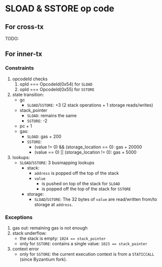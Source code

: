 # SLOAD & SSTORE op code

## For cross-tx

TODO:

## For inner-tx

### Constraints

1. opcodeId checks
   1. opId === OpcodeId(0x54) for `SLOAD`
   2. opId === OpcodeId(0x55) for `SSTORE`
2. state transition:
   - gc
     - `SLOAD`/`SSTORE`:  +3 (2 stack operations + 1 storage reads/writes)
   - stack_pointer
     - `SLOAD`: remains the same
     - `SSTORE`: -2
   - pc + 1
   - gas:
     - `SLOAD`: gas + 200
     - `SSTORE`:
       + (value != 0) && (storage_location == 0): gas + 20000
       + (value == 0) || (storage_location != 0): gas + 5000
3. lookups:
   - `SLOAD`/`SSTORE`: 3 busmapping lookups
     - stack:
       - `address` is popped off the top of the stack
       - `value`
         - is pushed on top of the stack for `SLOAD`
         - is popped off the top of the stack for `SSTORE`
     - storage:
       - `SLOAD`/`SSTORE`: The 32 bytes of `value` are read/written from/to storage at `address`.

### Exceptions

1. gas out: remaining gas is not enough
2. stack underflow:
   - the stack is empty: `1024 == stack_pointer`
   - only for `SSTORE`: contains a single value: `1023 == stack_pointer`
3. context error
   - only for `SSTORE`: the current execution context is from a `STATICCALL` (since Byzantium fork).
